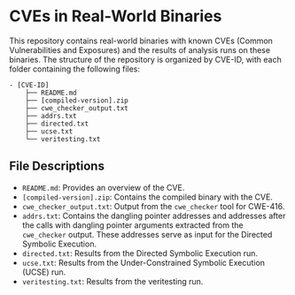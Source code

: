 # CVEs in Real-World Binaries
This repository contains real-world binaries with known CVEs (Common Vulnerabilities and Exposures) and the results of analysis runs on these binaries. The structure of the repository is organized by CVE-ID, with each folder containing the following files:
```
- [CVE-ID]
    ├── README.md
    ├── [compiled-version].zip
    ├── cwe_checker_output.txt
    ├── addrs.txt
    ├── directed.txt
    ├── ucse.txt
    └── veritesting.txt

```

## File Descriptions
- `README.md`: Provides an overview of the CVE.
- `[compiled-version].zip`: Contains the compiled binary with the CVE.
- `cwe_checker_output.txt`: Output from the `cwe_checker` tool for CWE-416.
- `addrs.txt`: Contains the dangling pointer addresses and addresses after the calls with dangling pointer arguments extracted from the `cwe_checker` output. These addresses serve as input for the Directed Symbolic Execution. 
- `directed.txt`: Results from the Directed Symbolic Execution run.
- `ucse.txt`: Results from the Under-Constrained Symbolic Execution (UCSE) run.
- `veritesting.txt`: Results from the veritesting run.
